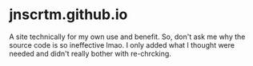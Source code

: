 # jnscrtm.github.io
A site technically for my own use and benefit. So, don't ask me why the source code is so ineffective lmao. I only added what I thought were needed and didn't really bother with re-chrcking.
